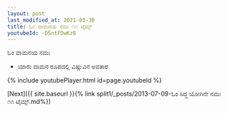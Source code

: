 ```yaml
---
layout: post
last_modified_at: 2021-03-30
title: ಓಂ ವಾಮನಯ ನಮಃ ೧೧ ಟೈಮ್ಸ್
youtubeId: -D5ntFDwKz8
---
```

 
 
 ಓಂ ವಾಮನಯ ನಮಃ  
 
 -  ಯಾರು ವಾಮನ ರೂಪದಲ್ಲಿ ವಿಷ್ಣುವಿನ ಅವತಾರ 
 
  
 
  
 
 
 
 
 
 


{% include youtubePlayer.html id=page.youtubeId %}
 
[Next]({{ site.baseurl }}{% link  split1/_posts/2013-07-09-ಓಂ ಸಿದ್ಧ ಯೋಗಿನೇ ನಮಃ ೧೧ ಟೈಮ್ಸ್.md%})
 
